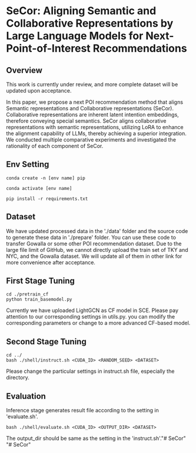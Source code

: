 # SeCor: Aligning Semantic and Collaborative Representations by Large Language Models for Next-Point-of-Interest Recommendations

## Overview

This work is currently under review, and more complete dataset will be updated upon acceptance.

In this paper, we propose a next POI recommendation method that aligns Semantic representations and Collaborative representations (SeCor). Collaborative representations are inherent latent intention embeddings, therefore conveying special semantics. SeCor aligns collaborative representations with semantic representations, utilizing LoRA to enhance the alignment capability of LLMs, thereby achieving a superior integration. We conducted multiple comparative experiments and investigated the rationality of each component of SeCor.

## Env Setting

```
conda create -n [env name] pip

conda activate [env name]

pip install -r requirements.txt
```

## Dataset

We have updated processed data in the './data' folder and the source code to generate these data in './prepare' folder. You can use these code to transfer Gowalla or some other POI recommendation dataset. Due to the large file limit of GitHub, we cannot directly upload the train set of TKY and NYC, and the Gowalla dataset. We will update all of them in other link for more convenience after acceptance.

## First Stage Tuning

```
cd ./pretrain_cf
python train_basemodel.py
```

Currently we have uploaded LightGCN as CF model in SCE. Please pay attention to our corresponding settings in utils.py. you can modify the corresponding parameters or change to a more advanced CF-based model.

## Second Stage Tuning

```
cd ../
bash ./shell/instruct.sh <CUDA_ID> <RANDOM_SEED> <DATASET>
```

Please change the particular settings in instruct.sh file, especially the directory.

## Evaluation

Inference stage generates result file according to the setting in 'evaluate.sh'.

```
bash ./shell/evaluate.sh <CUDA_ID> <OUTPUT_DIR> <DATASET>
```

The output_dir should be same as the setting in the 'instruct.sh'."# SeCor" 
"# SeCor" 
